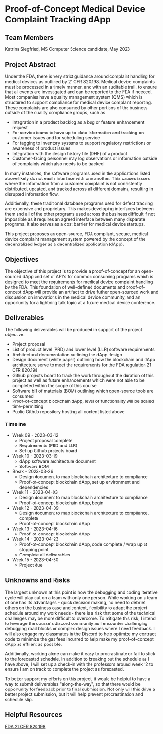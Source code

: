 # Proof-of-Concept Medical Device Complaint Tracking dApp

## Team Members
Katrina Siegfried, MS Computer Science candidate, May 2023

## Project Abstract
Under the FDA, there is very strict guidance around complaint handling for medical devices as outlined by 21 CFR 820.198. Medical device complaints must be processed in a timely manner, and with an auditable trail, to ensure that all events are investigated and can be reported to the FDA if needed. Most companies have a quality management system (QMS) which is structured to support compliance for medical device complaint reporting. These complaints are also consumed by other portions of the business outside of the quality compliance groups, such as
* Integration in a product backlog as a bug or feature enhancement request
* For service teams to have up-to-date information and tracking on customer issues and for scheduling service
* For tagging to inventory systems to support regulatory restrictions or awareness of product issues
* Integration with the design history file (DHF) of a product
* Customer-facing personnel may log observations or information outside of complaints which also needs to be tracked

In many instances, the software programs used in the applications listed above likely do not easily interface with one another. This causes issues where the information from a customer complaint is not consistently distributed, updated, and tracked across all different domains, resulting in disrupted information flow.

Additionally, these traditional database programs used for defect tracking are expensive and proprietary. This makes developing interfaces between them and all of the other programs used across the business difficult if not impossible as it requires an agreed interface between many disparate programs. It also serves as a cost barrier for medical device startups.

This project proposes an open-source, FDA compliant, secure, medical device complaint management system powered by the concept of the decentralized ledger as a decentralized application (dApp).

## Objectives
The objective of this project is to provide a proof-of-concept for an open-sourced dApp and set of API's for common consuming programs which is designed to meet the requirements for medical device complaint handling by the FDA. This foundation of well-defined documents and proof-of-concept dApp will provide an artifact to drive futher open-sourced work and discussion on innovations in the medical device community, and an opportunity for a lightning talk topic at a future medical device conference.

## Deliverables
The following deliverables will be produced in support of the project objective.
* Project proposal
* List of product level (PRD) and lower level (LLR) software requirements
* Architectural documentation outlining the dApp design
* Design document (white paper) outlining how the blockchain and dApp architecture serve to meet the requirements for the FDA regulation 21 CFR 820.198
* Github projects board to track the work throughout the duration of this project as well as future enhancements which were not able to be completed within the scope of this course
* Software bill of materials (BOM) outlining which open-source tools are consumed
* Proof-of-concept blockchain dApp, level of functionality will be scaled time-permitting
* Public Github repository hosting all content listed above

### Timeline
* Week 09 - 2023-03-12
  * Project proposal complete
  * Requirements (PRD and LLR)
  * Set up Github projects board
* Week 10 - 2023-03-19
  * dApp software architecture document
  * Software BOM
* Break   - 2023-03-26
  * Design document to map blockchain architecture to compliance
  * Proof-of-concept blockchain dApp, set up environment and dependencies
* Week 11 - 2023-04-03
  * Design document to map blockchain architecture to compliance
  * Proof-of-concept blockchain dApp, begin
* Week 12 - 2023-04-09
  * Design document to map blockchain architecture to compliance, complete
  * Proof-of-concept blockchain dApp
* Week 13 - 2023-04-16
  * Proof-of-concept blockchain dApp
* Week 14 - 2023-04-23
  * Proof-of-concept blockchain dApp, code complete / wrap up at stopping point
  * Complete all deliverables
* Week 15 - 2023-04-30
  * Project due

## Unknowns and Risks
The largest unknown at this point is how the debugging and coding iterative cycle will play out on a team with only one person. While working on a team of one has its advantages - quick decision making, no need to debrief others on the business case and context, flexibility to adapt the project schedule around my work needs - there is a risk that some of the technical challenges may be more difficult to overcome. To mitigate this risk, I intend to leverage the course's discord community as I encounter challenging debugging road blocks or complex design issues where I need feedback. I will also engage my classmates in the Discord to help optimize my contract code to minimize the gas fees incurred to help make my proof-of-concept dApp as effiient as possible. 

Additionally, working alone can make it easy to procrastinate or fail to stick to the forecasted schedule. In addition to breaking out the schedule as I have above, I will set up a check-in with the professors around week 12 to ensure I am on track to complete the project as forecasted.

To better support my efforts on this project, it would be helpful to have a way to submit deliverables "along-the-way", so that there would be opportunity for feedback prior to final submission. Not only will this drive a better project submission, but it will help prevent procrastination and schedule slip.

## Helpful Resources
[FDA 21 CFR 820.198](https://www.accessdata.fda.gov/scripts/cdrh/cfdocs/cfcfr/cfrsearch.cfm?fr=820.198)
